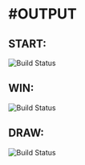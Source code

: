 # #OUTPUT
## START:
![Build Status](https://cdn.discordapp.com/attachments/948628446110679090/959564007822479419/Start-of-the-code.png)
## WIN:
![Build Status](https://cdn.discordapp.com/attachments/948628446110679090/959564008082534491/win-scenario.png)
## DRAW:
![Build Status](https://cdn.discordapp.com/attachments/948628446110679090/959564007583400006/No-win-scenario.png)
